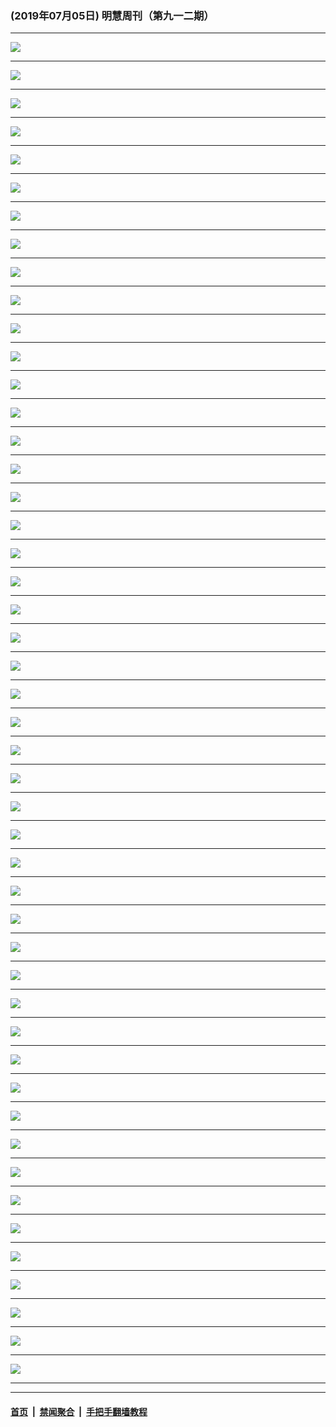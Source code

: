 ### (2019年07月05日) 明慧周刊（第九一二期） 

---

<img src="http://qikan.minghui.org/mhqkpage/qikanimage/2019/07/05/mhweekly912_read-online1.png"/><hr/>
<img src="http://qikan.minghui.org/mhqkpage/qikanimage/2019/07/05/mhweekly912_read-online2.png"/><hr/>
<img src="http://qikan.minghui.org/mhqkpage/qikanimage/2019/07/05/mhweekly912_read-online3.png"/><hr/>
<img src="http://qikan.minghui.org/mhqkpage/qikanimage/2019/07/05/mhweekly912_read-online4.png"/><hr/>
<img src="http://qikan.minghui.org/mhqkpage/qikanimage/2019/07/05/mhweekly912_read-online5.png"/><hr/>
<img src="http://qikan.minghui.org/mhqkpage/qikanimage/2019/07/05/mhweekly912_read-online6.png"/><hr/>
<img src="http://qikan.minghui.org/mhqkpage/qikanimage/2019/07/05/mhweekly912_read-online7.png"/><hr/>
<img src="http://qikan.minghui.org/mhqkpage/qikanimage/2019/07/05/mhweekly912_read-online8.png"/><hr/>
<img src="http://qikan.minghui.org/mhqkpage/qikanimage/2019/07/05/mhweekly912_read-online9.png"/><hr/>
<img src="http://qikan.minghui.org/mhqkpage/qikanimage/2019/07/05/mhweekly912_read-online10.png"/><hr/>
<img src="http://qikan.minghui.org/mhqkpage/qikanimage/2019/07/05/mhweekly912_read-online11.png"/><hr/>
<img src="http://qikan.minghui.org/mhqkpage/qikanimage/2019/07/05/mhweekly912_read-online12.png"/><hr/>
<img src="http://qikan.minghui.org/mhqkpage/qikanimage/2019/07/05/mhweekly912_read-online13.png"/><hr/>
<img src="http://qikan.minghui.org/mhqkpage/qikanimage/2019/07/05/mhweekly912_read-online14.png"/><hr/>
<img src="http://qikan.minghui.org/mhqkpage/qikanimage/2019/07/05/mhweekly912_read-online15.png"/><hr/>
<img src="http://qikan.minghui.org/mhqkpage/qikanimage/2019/07/05/mhweekly912_read-online16.png"/><hr/>
<img src="http://qikan.minghui.org/mhqkpage/qikanimage/2019/07/05/mhweekly912_read-online17.png"/><hr/>
<img src="http://qikan.minghui.org/mhqkpage/qikanimage/2019/07/05/mhweekly912_read-online18.png"/><hr/>
<img src="http://qikan.minghui.org/mhqkpage/qikanimage/2019/07/05/mhweekly912_read-online19.png"/><hr/>
<img src="http://qikan.minghui.org/mhqkpage/qikanimage/2019/07/05/mhweekly912_read-online20.png"/><hr/>
<img src="http://qikan.minghui.org/mhqkpage/qikanimage/2019/07/05/mhweekly912_read-online21.png"/><hr/>
<img src="http://qikan.minghui.org/mhqkpage/qikanimage/2019/07/05/mhweekly912_read-online22.png"/><hr/>
<img src="http://qikan.minghui.org/mhqkpage/qikanimage/2019/07/05/mhweekly912_read-online23.png"/><hr/>
<img src="http://qikan.minghui.org/mhqkpage/qikanimage/2019/07/05/mhweekly912_read-online24.png"/><hr/>
<img src="http://qikan.minghui.org/mhqkpage/qikanimage/2019/07/05/mhweekly912_read-online25.png"/><hr/>
<img src="http://qikan.minghui.org/mhqkpage/qikanimage/2019/07/05/mhweekly912_read-online26.png"/><hr/>
<img src="http://qikan.minghui.org/mhqkpage/qikanimage/2019/07/05/mhweekly912_read-online27.png"/><hr/>
<img src="http://qikan.minghui.org/mhqkpage/qikanimage/2019/07/05/mhweekly912_read-online28.png"/><hr/>
<img src="http://qikan.minghui.org/mhqkpage/qikanimage/2019/07/05/mhweekly912_read-online29.png"/><hr/>
<img src="http://qikan.minghui.org/mhqkpage/qikanimage/2019/07/05/mhweekly912_read-online30.png"/><hr/>
<img src="http://qikan.minghui.org/mhqkpage/qikanimage/2019/07/05/mhweekly912_read-online31.png"/><hr/>
<img src="http://qikan.minghui.org/mhqkpage/qikanimage/2019/07/05/mhweekly912_read-online32.png"/><hr/>
<img src="http://qikan.minghui.org/mhqkpage/qikanimage/2019/07/05/mhweekly912_read-online33.png"/><hr/>
<img src="http://qikan.minghui.org/mhqkpage/qikanimage/2019/07/05/mhweekly912_read-online34.png"/><hr/>
<img src="http://qikan.minghui.org/mhqkpage/qikanimage/2019/07/05/mhweekly912_read-online35.png"/><hr/>
<img src="http://qikan.minghui.org/mhqkpage/qikanimage/2019/07/05/mhweekly912_read-online36.png"/><hr/>
<img src="http://qikan.minghui.org/mhqkpage/qikanimage/2019/07/05/mhweekly912_read-online37.png"/><hr/>
<img src="http://qikan.minghui.org/mhqkpage/qikanimage/2019/07/05/mhweekly912_read-online38.png"/><hr/>
<img src="http://qikan.minghui.org/mhqkpage/qikanimage/2019/07/05/mhweekly912_read-online39.png"/><hr/>
<img src="http://qikan.minghui.org/mhqkpage/qikanimage/2019/07/05/mhweekly912_read-online40.png"/><hr/>
<img src="http://qikan.minghui.org/mhqkpage/qikanimage/2019/07/05/mhweekly912_read-online41.png"/><hr/>
<img src="http://qikan.minghui.org/mhqkpage/qikanimage/2019/07/05/mhweekly912_read-online42.png"/><hr/>
<img src="http://qikan.minghui.org/mhqkpage/qikanimage/2019/07/05/mhweekly912_read-online43.png"/><hr/>
<img src="http://qikan.minghui.org/mhqkpage/qikanimage/2019/07/05/mhweekly912_read-online44.png"/><hr/>
<img src="http://qikan.minghui.org/mhqkpage/qikanimage/2019/07/05/mhweekly912_read-online45.png"/><hr/>
<img src="http://qikan.minghui.org/mhqkpage/qikanimage/2019/07/05/mhweekly912_read-online46.png"/><hr/>
<img src="http://qikan.minghui.org/mhqkpage/qikanimage/2019/07/05/mhweekly912_read-online47.png"/><hr/>
<img src="http://qikan.minghui.org/mhqkpage/qikanimage/2019/07/05/mhweekly912_read-online48.png"/><hr/>


---

#### [首页](../../../..) &nbsp;|&nbsp; [禁闻聚合](https://github.com/gfw-breaker/banned-news) &nbsp;|&nbsp; [手把手翻墙教程](https://github.com/gfw-breaker/guides) 